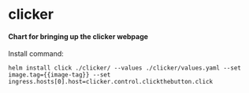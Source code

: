 # clicker

#### Chart for bringing up the clicker webpage

Install command:  
```
helm install click ./clicker/ --values ./clicker/values.yaml --set image.tag={{image-tag}} --set ingress.hosts[0].host=clicker.control.clickthebutton.click
```